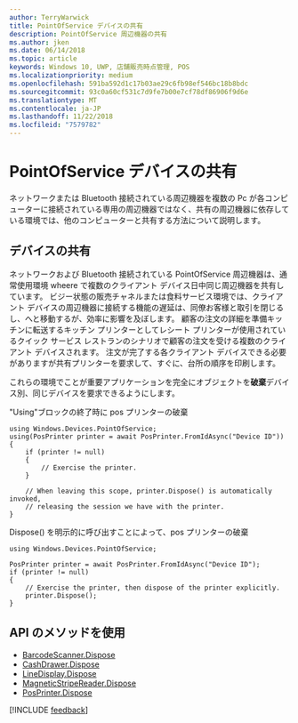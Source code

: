 ```yaml
---
author: TerryWarwick
title: PointOfService デバイスの共有
description: PointOfService 周辺機器の共有
ms.author: jken
ms.date: 06/14/2018
ms.topic: article
keywords: Windows 10, UWP, 店舗販売時点管理, POS
ms.localizationpriority: medium
ms.openlocfilehash: 591ba592d1c17b03ae29c6fb98ef546bc18b8bdc
ms.sourcegitcommit: 93c0a60cf531c7d9fe7b00e7cf78df86906f9d6e
ms.translationtype: MT
ms.contentlocale: ja-JP
ms.lasthandoff: 11/22/2018
ms.locfileid: "7579782"
---
```

# <a name="pointofservice-device-sharing"></a>PointOfService デバイスの共有

ネットワークまたは Bluetooth 接続されている周辺機器を複数の Pc が各コンピューターに接続されている専用の周辺機器ではなく、共有の周辺機器に依存している環境では、他のコンピューターと共有する方法について説明します。

## <a name="device-sharing"></a>デバイスの共有

ネットワークおよび Bluetooth 接続されている PointOfService 周辺機器は、通常使用環境 wheere で複数のクライアント デバイス日中同じ周辺機器を共有しています。  ビジー状態の販売チャネルまたは食料サービス環境では、クライアント デバイスの周辺機器に接続する機能の遅延は、同僚お客様と取引を閉じるし、へと移動するが、効率に影響を及ぼします。 顧客の注文の詳細を準備キッチンに転送するキッチン プリンターとしてレシート プリンターが使用されているクイック サービス レストランのシナリオで顧客の注文を受ける複数のクライアント デバイスされます。  注文が完了する各クライアント デバイスできる必要がありますが共有プリンターを要求して、すぐに、台所の順序を印刷します。

これらの環境でことが重要アプリケーションを完全にオブジェクトを**破棄**デバイス別、同じデバイスを要求できるようにします。

"Using"ブロックの終了時に pos プリンターの破棄

```Csharp 
using Windows.Devices.PointOfService;
using(PosPrinter printer = await PosPrinter.FromIdAsync("Device ID"))
{
    if (printer != null)
    {
        // Exercise the printer.
    }

    // When leaving this scope, printer.Dispose() is automatically invoked, 
    // releasing the session we have with the printer.
}
```


Dispose() を明示的に呼び出すことによって、pos プリンターの破棄

```Csharp 
using Windows.Devices.PointOfService;

PosPrinter printer = await PosPrinter.FromIdAsync("Device ID");
if (printer != null)
{
    // Exercise the printer, then dispose of the printer explicitly.
    printer.Dispose();
}
```

## <a name="api-methods-used"></a>API のメソッドを使用 

+ [BarcodeScanner.Dispose](https://docs.microsoft.com/uwp/api/windows.devices.pointofservice.barcodescanner.dispose) 
+ [CashDrawer.Dispose](https://docs.microsoft.com/uwp/api/windows.devices.pointofservice.cashdrawer.dispose) 
+ [LineDisplay.Dispose](https://docs.microsoft.com/uwp/api/windows.devices.pointofservice.linedisplay.dispose) 
+ [MagneticStripeReader.Dispose](https://docs.microsoft.com/uwp/api/windows.devices.pointofservice.magneticstripereader.dispose)  
+ [PosPrinter.Dispose](https://docs.microsoft.com/uwp/api/windows.devices.pointofservice.posprinter.dispose) 


[!INCLUDE [feedback](./includes/pos-feedback.md)]
